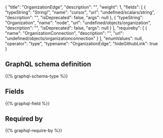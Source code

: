 {
  "title": "OrganizationEdge",
  "description": "",
  "weight": 1,
  "fields": [
    {
      "typeString": "String!",
      "name": "cursor",
      "url": "undefined/scalars/string",
      "description": "",
      "isDeprecated": false,
      "args": null
    },
    {
      "typeString": "Organization",
      "name": "node",
      "url": "undefined/objects/organization",
      "description": "",
      "isDeprecated": false,
      "args": null
    }
  ],
  "requireby": [
    {
      "name": "OrganizationConnection",
      "description": "",
      "url": "undefined/objects/organizationconnection"
    }
  ],
  "enumValues": null,
  "operator": "type",
  "typename": "OrganizationEdge",
  "hideGithubLink": true
}
## GraphQL schema definition

{{% graphql-schema-type %}}

## Fields

{{% graphql-field %}}

## Required by

{{% graphql-require-by %}}
